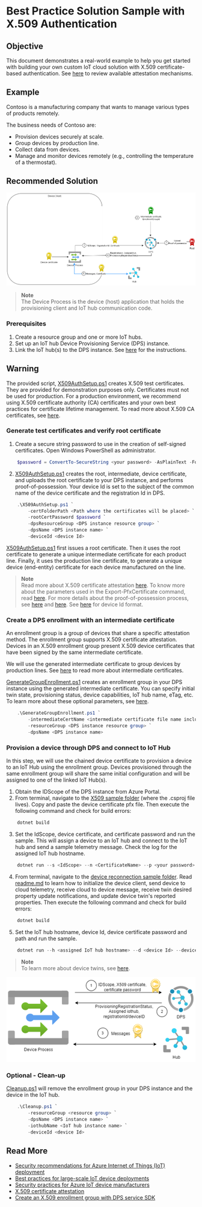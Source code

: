# Best Practice Solution Sample with X.509 Authentication

## Objective

This document demonstrates a real-world example to help you get started with building your own custom IoT cloud solution with X.509 certificate-based authentication. See [here](https://learn.microsoft.com/azure/iot-dps/concepts-service#attestation-mechanism) to review available attestation mechanisms.

## Example

Contoso is a manufacturing company that wants to manage various types of products remotely.

The business needs of Contoso are:

- Provision devices securely at scale.
- Group devices by production line.
- Collect data from devices.
- Manage and monitor devices remotely (e.g., controlling the temperature of a thermostat).

## Recommended Solution

![solution](media/auth_flow_diagram.png)
> **Note**\
> The Device Process is the device (host) application that holds the provisioning client and IoT hub communication code.

### Prerequisites

1. Create a resource group and one or more IoT hubs.
2. Set up an IoT hub Device Provisioning Service (DPS) instance.
3. Link the IoT hub(s) to the DPS instance.
See [here](https://learn.microsoft.com/azure/iot-dps/quick-setup-auto-provision) for the instructions.

## Warning

The provided script, [X509AuthSetup.ps1](https://github.com/Azure/azure-iot-sdk-csharp/tree/main/provisioning/device/samples/solutions/BestPracticeSampleX509/X509AuthSetup.ps1) creates X.509 test certificates. They are provided for demonstration purposes only. Certificates must not be used for production. For a production environment, we recommend using X.509 certificate authority (CA) certificates and your own best practices for certificate lifetime management. To read more about X.509 CA certificates, see [here](https://learn.microsoft.com/en-us/azure/iot-hub/iot-hub-x509ca-concept).

### Generate test certificates and verify root certificate

1. Create a secure string password to use in the creation of self-signed certificates. Open Windows PowerShell as administrator.

```powershell
    $password = ConvertTo-SecureString <your password> -AsPlainText -Force
```

2. [X509AuthSetup.ps1](https://github.com/Azure/azure-iot-sdk-csharp/tree/main/provisioning/device/samples/solutions/BestPracticeSampleX509/X509AuthSetup.ps1) creates the root, intermediate, device certificate, and uploads the root certificate to your DPS instance, and performs proof-of-possession. Your device Id is set to the subject of the common name of the device certificate and the registration Id in DPS.

```powershell
    .\X509AuthSetup.ps1 `
        -certFolderPath <Path where the certificates will be placed> `
        -rootCertPassword $password `
        -dpsResourceGroup <DPS instance resource group> `
        -dpsName <DPS instance name> `
        -deviceId <device Id>
```

[X509AuthSetup.ps1](https://github.com/Azure/azure-iot-sdk-csharp/tree/main/provisioning/device/samples/solutions/BestPracticeSampleX509/X509AuthSetup.ps1) first issues a root certificate. Then it uses the root certificate to generate a unique intermediate certificate for each product line. Finally, it uses the production line certificate, to generate a unique device (end-entity) certificate for each device manufactured on the line.

> **Note**\
> Read more about X.509 certificate attestation [here](https://learn.microsoft.com/azure/iot-dps/concepts-x509-attestation).
> To know more about the parameters used in the Export-PfxCertificate command, read [here](https://learn.microsoft.com/powershell/module/pki/export-pfxcertificate?view=windowsserver2022-ps#-password).
> For more details about the proof-of-possession process, see [here](https://learn.microsoft.com/azure/iot-hub/iot-hub-x509ca-concept#proof-of-possession) and [here](https://learn.microsoft.com/azure/iot-dps/how-to-verify-certificates).
> See [here](https://learn.microsoft.com/azure/iot-dps/concepts-service#registration-id) for device Id format.

### Create a DPS enrollment with an intermediate certificate

An enrollment group is a group of devices that share a specific attestation method. The enrollment group supports X.509 certificate attestation. Devices in an X.509 enrollment group present X.509 device certificates that have been signed by the same intermediate certificate.

We will use the generated intermediate certificate to group devices by production lines. See [here](https://learn.microsoft.com/azure/iot-dps/concepts-x509-attestation#why-are-intermediate-certs-useful) to read more about intermediate certificates.

[GenerateGroupEnrollment.ps1](https://github.com/Azure/azure-iot-sdk-csharp/tree/main/provisioning/device/samples/solutions/BestPracticeSampleX509/GenerateGroupEnrollment.ps1) creates an enrollment group in your DPS instance using the generated intermediate certificate.
You can specify initial twin state, provisioning status, device capabilities, IoT hub name, eTag, etc. To learn more about these optional parameters, see [here](https://learn.microsoft.com/cli/azure/iot/dps/enrollment-group?view=azure-cli-latest#az-iot-dps-enrollment-group-create).

```powershell
    .\GenerateGroupEnrollment.ps1 `
        -intermediateCertName <intermediate certificate file name including the path> `
        -resourceGroup <DPS instance resource group> `
        -dpsName <DPS instance name>
```

### Provision a device through DPS and connect to IoT Hub

In this step, we will use the chained device certificate to provision a device to an IoT Hub using the enrollment group. Devices provisioned through the same enrollment group will share the same initial configuration and will be assigned to one of the linked IoT Hub(s).

1. Obtain the IDScope of the DPS instance from Azure Portal.
2. From terminal, navigate to the [X509 sample folder](</provisioning/device/samples/getting started/X509Sample>) (where the .csproj file lives). Copy and paste the device certificate pfx file. Then execute the following command and check for build errors:

```powershell
    dotnet build
```

3. Set the IdScope, device certificate, and certificate password and run the sample. This will assign a device to an IoT hub and connect to the IoT hub and send a sample telemetry message. Check the log for the assigned IoT hub hostname.

```powershell
    dotnet run --s <IdScope> --n <CertificateName> --p <your password>
```

4. From terminal, navigate to the [device reconnection sample folder](</iothub/device/samples/how to guides/DeviceReconnectionSample>). Read [readme.md](</iothub/device/samples/how to guides/DeviceReconnectionSample/readme.md>) to learn how to initialize the device client, send device to cloud telemetry, receive cloud to device message, receive twin desired property update notifications, and update device twin's reported properties. Then execute the following command and check for build errors:

```powershell
    dotnet build
```

5. Set the IoT hub hostname, device Id, device certificate password and path and run the sample.

```powershell
    dotnet run --h <assigned IoT hub hostname> --d <device Id> --devicePfxPassword <your password> --devicePfxPath <path to device certificate pfx file>
```

> **Note**\
> To learn more about device twins, see [here](https://learn.microsoft.com/azure/iot-hub/iot-hub-devguide-device-twins).

![x509-bootsequence](media/bootsequence.png)

### Optional - Clean-up

[Cleanup.ps1](https://github.com/Azure/azure-iot-sdk-csharp/tree/main/provisioning/device/samples/solutions/BestPracticeSampleX509/Cleanup.ps1) will remove the enrollment group in your DPS instance and the device in the IoT hub.

```powershell
    .\Cleanup.ps1 `
        -resourceGroup <resource group> `
        -dpsName <DPS instance name> `
        -iothubName <IoT hub instance name> `
        -deviceId <device Id>
```

## Read More

- [Security recommendations for Azure Internet of Things (IoT) deployment](https://learn.microsoft.com/azure/iot-fundamentals/security-recommendations)
- [Best practices for large-scale IoT device deployments](https://learn.microsoft.com/azure/iot-dps/concepts-deploy-at-scale)
- [Security practices for Azure IoT device manufacturers](https://learn.microsoft.com/azure/iot-dps/concepts-device-oem-security-practices)
- [X.509 certificate attestation](https://learn.microsoft.com/azure/iot-dps/concepts-x509-attestation)
- [Create an X.509 enrollment group with DPS service SDK](https://learn.microsoft.com/azure/iot-dps/quick-enroll-device-x509?pivots=programming-language-csharp)